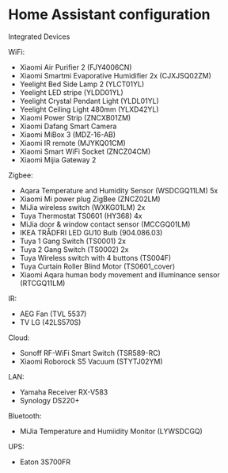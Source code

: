 # Home Assistant configuration

Integrated Devices

WiFi:
- Xiaomi Air Purifier 2 (FJY4006CN)
- Xiaomi Smartmi Evaporative Humidifier 2x (CJXJSQ02ZM)
- Yeelight Bed Side Lamp 2 (YLCT01YL)
- Yeelight LED stripe (YLDD01YL)
- Yeelight Crystal Pendant Light (YLDL01YL)
- Yeelight Ceiling Light 480mm (YLXD42YL)
- Xiaomi Power Strip (ZNCXB01ZM)
- Xiaomi Dafang Smart Camera
- Xiaomi MiBox 3 (MDZ-16-AB)
- Xiaomi IR remote (MJYKQ01CM)
- Xiaomi Smart WiFi Socket (ZNCZ04CM)
- Xiaomi Mijia Gateway 2

Zigbee:
- Aqara Temperature and Humidity Sensor (WSDCGQ11LM) 5x
- Xiaomi Mi power plug ZigBee (ZNCZ02LM)
- MiJia wireless switch (WXKG01LM) 2x
- Tuya Thermostat TS0601 (HY368) 4x
- MiJia door & window contact sensor (MCCGQ01LM)
- IKEA TRÅDFRI LED GU10 Bulb (904.086.03)
- Tuya 1 Gang Switch (TS0001) 2x
- Tuya 2 Gang Switch (TS0002) 2x
- Tuya Wireless switch with 4 buttons (TS004F)
- Tuya Curtain Roller Blind Motor (TS0601_cover)
- Xiaomi Aqara human body movement and illuminance sensor (RTCGQ11LM)

IR:
- AEG Fan (TVL 5537)
- TV LG (42LS570S)

Cloud:
- Sonoff RF-WiFi Smart Switch (TSR589-RC)
- Xiaomi Roborock S5 Vacuum (STYTJ02YM)

LAN:
- Yamaha Receiver RX-V583
- Synology DS220+

Bluetooth:
- MiJia Temperature and Humiidity Monitor (LYWSDCGQ)

UPS:
- Eaton 3S700FR
